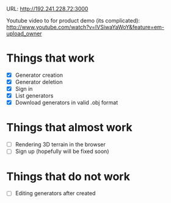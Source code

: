 URL: http://192.241.228.72:3000

Youtube video to for product demo (its complicated): http://www.youtube.com/watch?v=lVSiwaYaWoY&feature=em-upload_owner

Things that work
================

 - [x] Generator creation
 - [x] Generator deletion
 - [x] Sign in
 - [x] List generators
 - [x] Download generators in valid .obj format

Things that almost work
=======================

 - [ ] Rendering 3D terrain in the browser
 - [ ] Sign up (hopefully will be fixed soon)

Things that do not work
=======================

 - [ ] Editing generators after created
